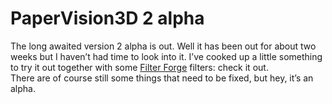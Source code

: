 <!--
  id: 311
  date: 2007-12-14T22:39:00
  modified: 2012-09-30T08:50:52
  slug: papervision3d-2-alpha
  type: post
  excerpt: <p>The long awaited version 2 alpha is out. Well it has been out for about two weeks but I haven&#8217;t had time to look into it. I&#8217;ve cooked up a little something to try it out together with some Filter Forge filters: check it out. There are of course still some things that need to [&hellip;]</p> 
  content: <p>The long awaited version 2 alpha is out. Well it has been out for about two weeks but I haven&#8217;t had time to look into it. I&#8217;ve cooked up a little something to try it out together with some <a href="http://www.filterforge.com?affiliateid=200070920" target="_blank">Filter Forge</a> filters: check it out.<br /> There are of course still some things that need to be fixed, but hey, it&#8217;s an alpha.</p> 
  categories: Flash,Actionscript
  tags: Filter Forge
-->

# PaperVision3D 2 alpha

<p>The long awaited version 2 alpha is out. Well it has been out for about two weeks but I haven&#8217;t had time to look into it. I&#8217;ve cooked up a little something to try it out together with some <a href="http://www.filterforge.com?affiliateid=200070920" target="_blank">Filter Forge</a> filters: check it out.<br />
There are of course still some things that need to be fixed, but hey, it&#8217;s an alpha.</p>

